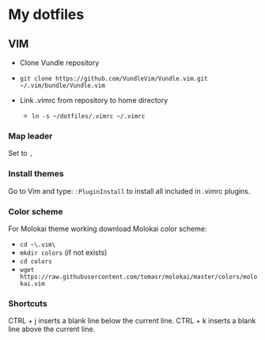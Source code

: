 # My dotfiles

## VIM

* Clone Vundle repository

 * `git clone https://github.com/VundleVim/Vundle.vim.git ~/.vim/bundle/Vundle.vim`

* Link .vimrc from repository to home directory

  * `ln -s ~/dotfiles/.vimrc ~/.vimrc`
### Map leader
Set to `,`

### Install themes
Go to Vim and type: `:PluginInstall` to install all included in .vimrc plugins.

### Color scheme
For Molokai theme working download Molokai color scheme: 
* `cd ~\.vim\`
* `mkdir colors` (if not exists)
* `cd colors`
* `wget https://raw.githubusercontent.com/tomasr/molokai/master/colors/molokai.vim`

### Shortcuts ###
CTRL + j inserts a blank line below the current line.
CTRL + k inserts a blank line above the current line.
